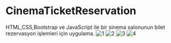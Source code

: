 # CinemaTicketReservation
HTML,CSS,Bootstrap ve JavaScript ile bir sinema salonunun bilet rezervasyon işlemleri için uygulama.
![1](https://github.com/user-attachments/assets/e1ff5257-2613-42db-9608-ab99513cecef)
![2](https://github.com/user-attachments/assets/6f94cfdf-f287-4d3b-b9a0-238977830ae2)
![3](https://github.com/user-attachments/assets/670fec31-ad5f-4036-8d76-350cd9802a54)
![4](https://github.com/user-attachments/assets/33900996-5cb0-4cf1-83ac-e162fb2a6189)
